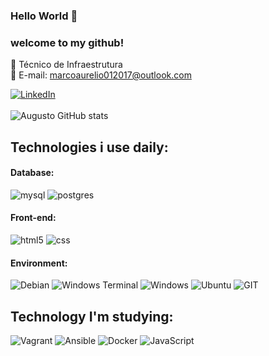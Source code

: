 ### Hello World 👋
### welcome to my github!
🦾 Técnico de Infraestrutura <br>
📩 E-mail: marcoaurelio012017@outlook.com <br>



[![LinkedIn](https://img.shields.io/badge/LinkedIn-0077B5?style=for-the-badge&logo=linkedin&logoColor=white)](https://www.linkedin.com/in/marco-aurelio-goncalves)<br/><br/>
![Augusto GitHub stats](https://github-readme-stats.vercel.app/api?username=HiMarcoIII&show_icons=true&theme=dracula)

## Technologies i use daily:

<div style="display: inline_block">
    <h4>Database:</h4>
    <img style="align:center" alt="mysql" src="https://img.shields.io/badge/MySQL-00000F?style=for-the-badge&logo=mysql&logoColor=white"/>
    <img style="align:center" alt="postgres" src="https://img.shields.io/badge/PostgreSQL-316192?style=for-the-badge&logo=postgresql&logoColor=white"/>
    <h4>Front-end:</h4>
    <img style="align:center" alt="html5" src="https://img.shields.io/badge/HTML5-E34F26?style=for-the-badge&logo=html5&logoColor=white"/>
    <img style="align:center" alt="css" src="https://img.shields.io/badge/CSS3-1572B6?style=for-the-badge&logo=css3&logoColor=white"/>
    <h4>Environment:</h4>
    <img style="align:center" alt="Debian" src="https://img.shields.io/badge/Debian-D70A53?style=for-the-badge&logo=debian&logoColor=white"/>
    <img style="align:center" alt="Windows Terminal" src="https://img.shields.io/badge/Windows%20Terminal-%234D4D4D.svg?style=for-the-badge&logo=windows-terminal&logoColor=white"/>
    <img style="align:center" alt="Windows" src="https://img.shields.io/badge/Windows-0078D6?style=for-the-badge&logo=windows&logoColor=white"/>
     <img style="align:center" alt="Ubuntu" src="https://img.shields.io/badge/Ubuntu-E95420?style=for-the-badge&logo=ubuntu&logoColor=white"/>
     <img style="align:center" alt="GIT" src="https://img.shields.io/badge/git-%23F05033.svg?style=for-the-badge&logo=git&logoColor=white"/>
</div>

## Technology I'm studying:
<div style="display: inline_block">
    <img style="align:center" alt="Vagrant" src="https://img.shields.io/badge/vagrant-%231563FF.svg?style=for-the-badge&logo=vagrant&logoColor=white"/>
    <img style="align:center" alt="Ansible" src="https://img.shields.io/badge/ansible-%231A1918.svg?style=for-the-badge&logo=ansible&logoColor=white"/>
    <img style="align:center" alt="Docker" src="https://img.shields.io/badge/docker-%230db7ed.svg?style=for-the-badge&logo=docker&logoColor=white"/>
    <img style="align:center" alt="JavaScript" src="https://img.shields.io/badge/javascript-%23323330.svg?style=for-the-badge&logo=javascript&logoColor=%23F7DF1E"/>
</div>

